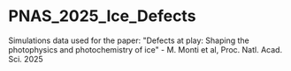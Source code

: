 # PNAS_2025_Ice_Defects
Simulations data used for the paper: "Defects at play: Shaping the photophysics and photochemistry of ice" - M. Monti et al, Proc. Natl. Acad. Sci. 2025
